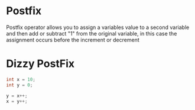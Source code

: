 # Postfix

Postfix operator allows you to assign a variables value to a second
variable and then add or subtract "1" from the original variable, in
this case the assignment occurs before the increment or decrement

# Dizzy PostFix
```C#
int x = 10; 
int y = 0;

y = x++;
x = y++;
```
